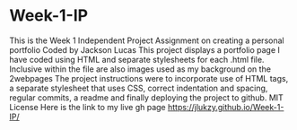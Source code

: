# Week-1-IP
This is the Week 1 Independent Project Assignment on creating a personal portfolio
Coded by Jackson Lucas
This project displays a portfolio page I have coded using HTML and separate stylesheets for each .html file. Inclusive within the file are also images used as my background on the 2webpages
The project instructions were to incorporate use of HTML tags, a separate stylesheet that uses CSS, correct indentation and spacing, regular commits, a readme and finally deploying the project to github.
MIT License 
Here is the link to my live gh page https://jlukzy.github.io/Week-1-IP/
